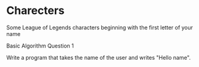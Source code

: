 # Charecters
Some League of Legends characters beginning with the first letter of your name

Basic Algorithm Question 1

Write a program that takes the name of the user and writes "Hello name".

